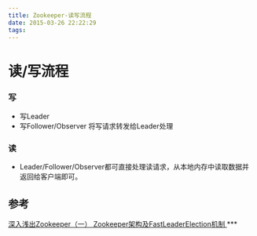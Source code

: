 ```yaml
---
title: Zookeeper-读写流程
date: 2015-03-26 22:22:29
tags:
---
```








#  读/写流程

###  写
+ 写Leader
+ 写Follower/Observer
  将写请求转发给Leader处理

###  读
+ Leader/Follower/Observer都可直接处理读请求，从本地内存中读取数据并返回给客户端即可。



## 参考

 [深入浅出Zookeeper（一） Zookeeper架构及FastLeaderElection机制 ](http://www.jasongj.com/zookeeper/fastleaderelection/) *** 
